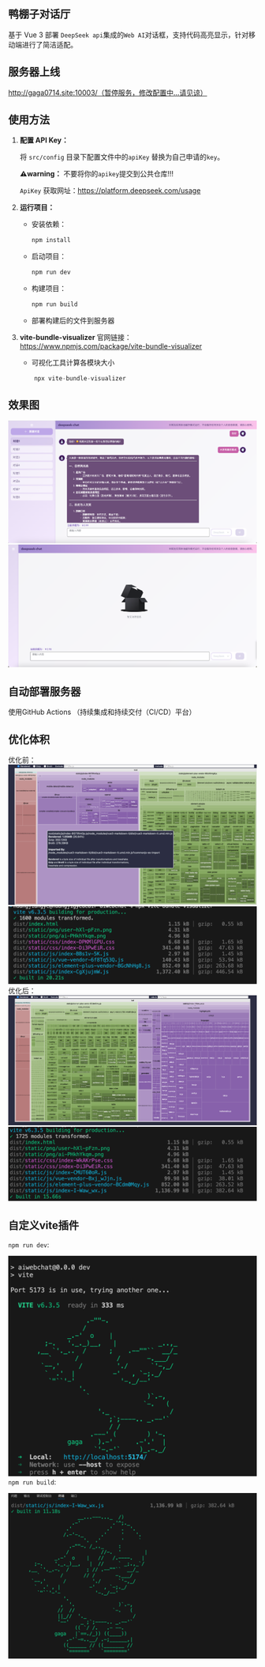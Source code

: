 ## 鸭棚子对话厅

基于 Vue 3 部署 `DeepSeek api`集成的`Web AI`对话框，支持代码高亮显示，针对移动端进行了简洁适配。

## 服务器上线
http://gaga0714.site:10003/（暂停服务，修改配置中...请见谅）

## 使用方法

1.  **配置 API Key：**

    将 `src/config` 目录下配置文件中的`apiKey` 替换为自己申请的`key`。

    **⚠️warning：** 不要将你的`apikey`提交到公共仓库!!!

    `ApiKey` 获取网址：https://platform.deepseek.com/usage

2.  **运行项目：**
    - 安装依赖：

        ```bash
        npm install 
        ```

    - 启动项目：

        ```bash
        npm run dev
        ```

    - 构建项目：

        ```bash
        npm run build
        ```

    - 部署构建后的文件到服务器

3.  **vite-bundle-visualizer**
    官网链接：https://www.npmjs.com/package/vite-bundle-visualizer
    - 可视化工具计算各模块大小
    ```js
        npx vite-bundle-visualizer
    ```

## 效果图
![alt text](/assets/image.png)
![alt text](/assets/image1.jpg)

## 自动部署服务器
使用GitHub Actions （持续集成和持续交付（CI/CD）平台）

## 优化体积
优化前：
![alt text](/assets/image2.png)
![alt text](image-1.png)
优化后：
![alt text](image-2.png)
![alt text](image.png)

## 自定义vite插件
`npm run dev`:

![alt text](image-4.png)
`npm run build`:

![alt text](image-3.png)